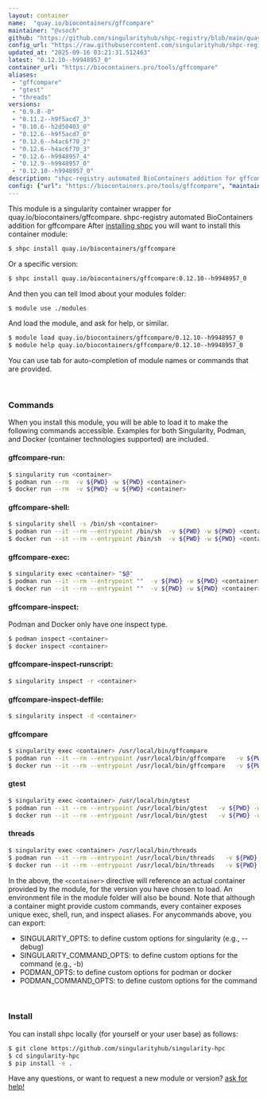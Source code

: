 ```yaml
---
layout: container
name:  "quay.io/biocontainers/gffcompare"
maintainer: "@vsoch"
github: "https://github.com/singularityhub/shpc-registry/blob/main/quay.io/biocontainers/gffcompare/container.yaml"
config_url: "https://raw.githubusercontent.com/singularityhub/shpc-registry/main/quay.io/biocontainers/gffcompare/container.yaml"
updated_at: "2025-09-16 03:21:31.512463"
latest: "0.12.10--h9948957_0"
container_url: "https://biocontainers.pro/tools/gffcompare"
aliases:
 - "gffcompare"
 - "gtest"
 - "threads"
versions:
 - "0.9.8--0"
 - "0.11.2--h9f5acd7_3"
 - "0.10.6--h2d50403_0"
 - "0.12.6--h9f5acd7_0"
 - "0.12.6--h4ac6f70_2"
 - "0.12.6--h4ac6f70_3"
 - "0.12.6--h9948957_4"
 - "0.12.9--h9948957_0"
 - "0.12.10--h9948957_0"
description: "shpc-registry automated BioContainers addition for gffcompare"
config: {"url": "https://biocontainers.pro/tools/gffcompare", "maintainer": "@vsoch", "description": "shpc-registry automated BioContainers addition for gffcompare", "latest": {"0.12.10--h9948957_0": "sha256:2a8868cca6c21b413a83a5f16299ec0e3bcd86dcc31a218d7da921640f5f2175"}, "tags": {"0.9.8--0": "sha256:a6a18b3c730d6cf35c771bd06de1c9d03948ae0c94aa8c65635defb88bb41e80", "0.11.2--h9f5acd7_3": "sha256:ca2d1a6c3f3aee5e98f8f768bccba01fc84d94f3880d361ca1420f3a1845929b", "0.10.6--h2d50403_0": "sha256:c7597381b4526fe3ab92a161b50b04685904963b45b0ae0a5b697c064b5586bb", "0.12.6--h9f5acd7_0": "sha256:2bfdd5acf41876fd3d26809c5af7a5e4bd704699c92508409db821c7441475e0", "0.12.6--h4ac6f70_2": "sha256:efa1f3228c6df51473f9d2b16289fc4acb8f4355e3de5530fd149165212b85b7", "0.12.6--h4ac6f70_3": "sha256:4caa8eccf22c993fcba7751ebf663ca6dee51d312ad4d07157e384e046226813", "0.12.6--h9948957_4": "sha256:6ba814edb6c59c810c807677826a6131cf3e263c8b7b2bc739dd2e9affc5b35b", "0.12.9--h9948957_0": "sha256:7f4f9a3e08d97460a673096e7e58a93c8a3bf95596ee54585a3e28c52d90a066", "0.12.10--h9948957_0": "sha256:2a8868cca6c21b413a83a5f16299ec0e3bcd86dcc31a218d7da921640f5f2175"}, "docker": "quay.io/biocontainers/gffcompare", "aliases": {"gffcompare": "/usr/local/bin/gffcompare", "gtest": "/usr/local/bin/gtest", "threads": "/usr/local/bin/threads"}}
---
```


This module is a singularity container wrapper for quay.io/biocontainers/gffcompare.
shpc-registry automated BioContainers addition for gffcompare
After [installing shpc](#install) you will want to install this container module:


```bash
$ shpc install quay.io/biocontainers/gffcompare
```

Or a specific version:

```bash
$ shpc install quay.io/biocontainers/gffcompare:0.12.10--h9948957_0
```

And then you can tell lmod about your modules folder:

```bash
$ module use ./modules
```

And load the module, and ask for help, or similar.

```bash
$ module load quay.io/biocontainers/gffcompare/0.12.10--h9948957_0
$ module help quay.io/biocontainers/gffcompare/0.12.10--h9948957_0
```

You can use tab for auto-completion of module names or commands that are provided.

<br>

### Commands

When you install this module, you will be able to load it to make the following commands accessible.
Examples for both Singularity, Podman, and Docker (container technologies supported) are included.

#### gffcompare-run:

```bash
$ singularity run <container>
$ podman run --rm  -v ${PWD} -w ${PWD} <container>
$ docker run --rm  -v ${PWD} -w ${PWD} <container>
```

#### gffcompare-shell:

```bash
$ singularity shell -s /bin/sh <container>
$ podman run --it --rm --entrypoint /bin/sh  -v ${PWD} -w ${PWD} <container>
$ docker run --it --rm --entrypoint /bin/sh  -v ${PWD} -w ${PWD} <container>
```

#### gffcompare-exec:

```bash
$ singularity exec <container> "$@"
$ podman run --it --rm --entrypoint ""  -v ${PWD} -w ${PWD} <container> "$@"
$ docker run --it --rm --entrypoint ""  -v ${PWD} -w ${PWD} <container> "$@"
```

#### gffcompare-inspect:

Podman and Docker only have one inspect type.

```bash
$ podman inspect <container>
$ docker inspect <container>
```

#### gffcompare-inspect-runscript:

```bash
$ singularity inspect -r <container>
```

#### gffcompare-inspect-deffile:

```bash
$ singularity inspect -d <container>
```


#### gffcompare

```bash
$ singularity exec <container> /usr/local/bin/gffcompare
$ podman run --it --rm --entrypoint /usr/local/bin/gffcompare   -v ${PWD} -w ${PWD} <container> -c " $@"
$ docker run --it --rm --entrypoint /usr/local/bin/gffcompare   -v ${PWD} -w ${PWD} <container> -c " $@"
```


#### gtest

```bash
$ singularity exec <container> /usr/local/bin/gtest
$ podman run --it --rm --entrypoint /usr/local/bin/gtest   -v ${PWD} -w ${PWD} <container> -c " $@"
$ docker run --it --rm --entrypoint /usr/local/bin/gtest   -v ${PWD} -w ${PWD} <container> -c " $@"
```


#### threads

```bash
$ singularity exec <container> /usr/local/bin/threads
$ podman run --it --rm --entrypoint /usr/local/bin/threads   -v ${PWD} -w ${PWD} <container> -c " $@"
$ docker run --it --rm --entrypoint /usr/local/bin/threads   -v ${PWD} -w ${PWD} <container> -c " $@"
```



In the above, the `<container>` directive will reference an actual container provided
by the module, for the version you have chosen to load. An environment file in the
module folder will also be bound. Note that although a container
might provide custom commands, every container exposes unique exec, shell, run, and
inspect aliases. For anycommands above, you can export:

 - SINGULARITY_OPTS: to define custom options for singularity (e.g., --debug)
 - SINGULARITY_COMMAND_OPTS: to define custom options for the command (e.g., -b)
 - PODMAN_OPTS: to define custom options for podman or docker
 - PODMAN_COMMAND_OPTS: to define custom options for the command

<br>

### Install

You can install shpc locally (for yourself or your user base) as follows:

```bash
$ git clone https://github.com/singularityhub/singularity-hpc
$ cd singularity-hpc
$ pip install -e .
```

Have any questions, or want to request a new module or version? [ask for help!](https://github.com/singularityhub/singularity-hpc/issues)